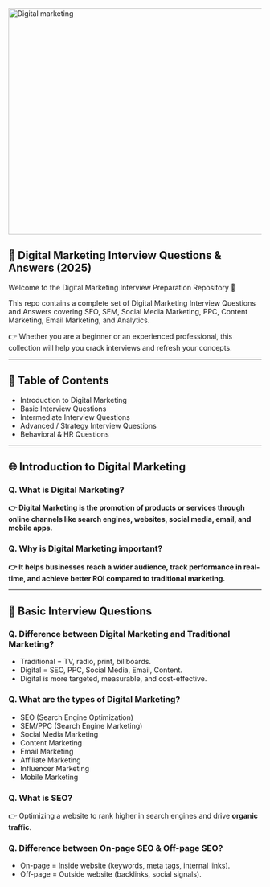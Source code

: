<img width="580" height="450" alt="Digital marketing" src="https://github.com/user-attachments/assets/e78e11d5-34a9-4032-94d5-bed7b4d49b7a" />

## 📘 Digital Marketing Interview Questions & Answers (2025)

Welcome to the Digital Marketing Interview Preparation Repository 🎯

This repo contains a complete set of Digital Marketing Interview Questions and Answers covering SEO, SEM, Social Media Marketing, PPC, Content Marketing, Email Marketing, and Analytics.

👉 Whether you are a beginner or an experienced professional, this collection will help you crack interviews and refresh your concepts.

---

## 📂 Table of Contents
- Introduction to Digital Marketing
- Basic Interview Questions
- Intermediate Interview Questions
- Advanced / Strategy Interview Questions
- Behavioral & HR Questions

---

## 🌐 Introduction to Digital Marketing

### Q. What is Digital Marketing?
**👉 Digital Marketing is the promotion of products or services through online channels like search engines, websites, social media, email, and mobile apps.**

### Q. Why is Digital Marketing important?
**👉 It helps businesses reach a wider audience, track performance in real-time, and achieve better ROI compared to traditional marketing.**

---

## 🔹 Basic Interview Questions

### Q. Difference between Digital Marketing and Traditional Marketing?

- Traditional = TV, radio, print, billboards.
- Digital = SEO, PPC, Social Media, Email, Content.
- Digital is more targeted, measurable, and cost-effective.

### Q. What are the types of Digital Marketing?

- SEO (Search Engine Optimization)
- SEM/PPC (Search Engine Marketing)
- Social Media Marketing
- Content Marketing
- Email Marketing
- Affiliate Marketing
- Influencer Marketing
- Mobile Marketing

### Q. What is SEO?

👉 Optimizing a website to rank higher in search engines and drive **organic traffic**.

### Q. Difference between On-page SEO & Off-page SEO?

- On-page = Inside website (keywords, meta tags, internal links).
- Off-page = Outside website (backlinks, social signals).


